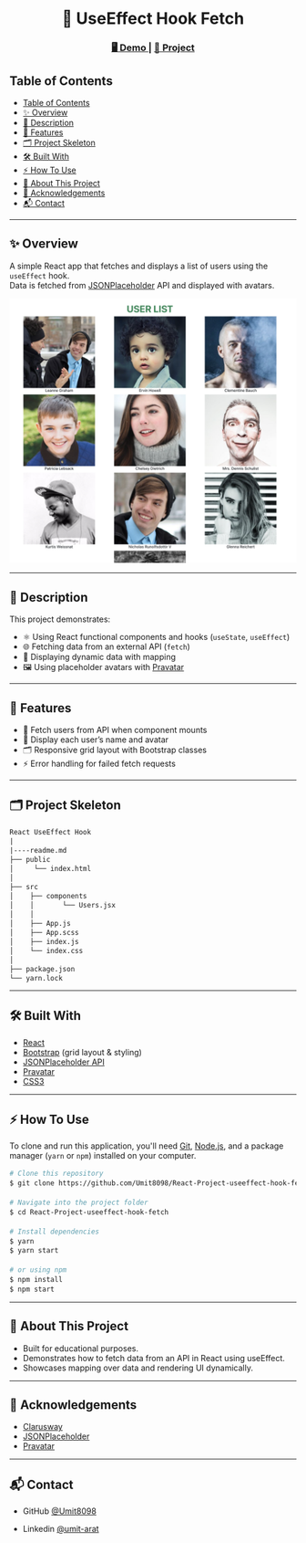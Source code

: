 
<h1 align="center">📌 UseEffect Hook Fetch </h1>

<div align="center">
  <h3>
    <a href="https://umit8098.github.io/React-Project-useeffect-hook-fetch/">
      🖥️ Demo
    </a>
     | 
    <a href="https://github.com/Umit8098/React-Project-useeffect-hook-fetch.git">
      📂 Project
    </a>
  </h3>
</div>

## Table of Contents

- [Table of Contents](#table-of-contents)
- [✨ Overview](#-overview)
- [📖 Description](#-description)
- [🚀 Features](#-features)
- [🗂️ Project Skeleton](#️-project-skeleton)
- [🛠️ Built With](#️-built-with)
- [⚡ How To Use](#-how-to-use)
- [📌 About This Project](#-about-this-project)
- [🙏 Acknowledgements](#-acknowledgements)
- [📬 Contact](#-contact)

---

## ✨ Overview

A simple React app that fetches and displays a list of users using the `useEffect` hook.  
Data is fetched from [JSONPlaceholder](https://jsonplaceholder.typicode.com/users) API and displayed with avatars.

<div align="center"> 
  <img src="./user-list.png" alt="user list demo" width="700"/> 
</div>


---

## 📖 Description

This project demonstrates:

* ⚛️ Using React functional components and hooks (`useState`, `useEffect`)
* 🌐 Fetching data from an external API (`fetch`)
* 🎨 Displaying dynamic data with mapping
* 🖼️ Using placeholder avatars with [Pravatar](https://i.pravatar.cc/)

---

## 🚀 Features

- 🔄 Fetch users from API when component mounts
- 👤 Display each user’s name and avatar
- 🗂️ Responsive grid layout with Bootstrap classes
- ⚡ Error handling for failed fetch requests

---

## 🗂️ Project Skeleton

```
React UseEffect Hook
|
|----readme.md   
├── public
│     └── index.html
│  
├── src
│    ├── components
│    │       └── Users.jsx 
│    │
│    ├── App.js
│    ├── App.scss
│    ├── index.js
│    └── index.css
│
├── package.json
└── yarn.lock
```

---

## 🛠️ Built With

* [React](https://react.dev/)
* [Bootstrap](https://getbootstrap.com/) (grid layout & styling)
* [JSONPlaceholder API](https://jsonplaceholder.typicode.com/)
* [Pravatar](https://i.pravatar.cc/)
* [CSS3](https://developer.mozilla.org/en-US/docs/Web/CSS)

---

## ⚡ How To Use

To clone and run this application, you'll need [Git](https://git-scm.com/), [Node.js](https://nodejs.org/), and a package manager (`yarn` or `npm`) installed on your computer.

```bash
# Clone this repository
$ git clone https://github.com/Umit8098/React-Project-useeffect-hook-fetch.git

# Navigate into the project folder
$ cd React-Project-useeffect-hook-fetch

# Install dependencies
$ yarn  
$ yarn start

# or using npm
$ npm install
$ npm start
```

---

## 📌 About This Project

* Built for educational purposes.
* Demonstrates how to fetch data from an API in React using useEffect.
* Showcases mapping over data and rendering UI dynamically.

---

## 🙏 Acknowledgements

- [Clarusway](https://clarusway.com/)
- [JSONPlaceholder](https://jsonplaceholder.typicode.com/)
- [Pravatar](https://i.pravatar.cc/)

---

## 📬 Contact

<!-- - Website [your-website.com](https://{your-web-site-link}) -->
- GitHub [@Umit8098](https://github.com/Umit8098)

- Linkedin [@umit-arat](https://linkedin.com/in/umit-arat/)
<!-- - Twitter [@your-twitter](https://{twitter.com/your-username}) -->
